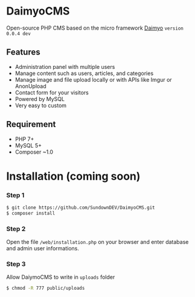 # DaimyoCMS
Open-source PHP CMS based on the micro framework [Daimyo](https://github.com/SundownDEV/Daimyo) ```version 0.0.4 dev```

## Features
* Administration panel with multiple users
* Manage content such as users, articles, and categories
* Manage image and file upload locally or with APIs like Imgur or AnonUpload
* Contact form for your visitors
* Powered by MySQL
* Very easy to custom

## Requirement
* PHP 7+
* MySQL 5+
* Composer ~1.0

# Installation (coming soon)

### Step 1
~~~ bash
$ git clone https://github.com/SundownDEV/DaimyoCMS.git
$ composer install
~~~

### Step 2
Open the file ```/web/installation.php``` on your browser and enter database and admin user informations.

### Step 3
Allow DaiymoCMS to write in ```uploads``` folder
~~~ bash
$ chmod -R 777 public/uploads
~~~
